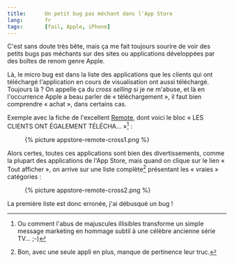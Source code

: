 ```yaml
---
title:      Un petit bug pas méchant dans l'App Store
lang:       fr
tags:       [fail, Apple, iPhone]
---
```


C'est sans doute très bête, mais ça me fait toujours sourire de voir des petits bugs pas méchants sur des sites ou applications développées par des boîtes de renom genre Apple.


Là, le micro bug est dans la liste des applications que les clients qui ont téléchargé l'application en cours de visualisation ont aussi téléchargé. Toujours là ? On appelle ça du *cross selling* si je ne m'abuse, et là en l'occurrence Apple a beau parler de « téléchargement », il faut bien comprendre « achat », dans certains cas.

Exemple avec la fiche de l'excellent [Remote](http://www.happy-iphone.com/applications/musique/remote-pour-piloter-itunes-et-apple-tv-depuis-un-iphone), dont voici le bloc « LES CLIENTS ONT ÉGALEMENT TÉLÉCHA... »[^1] :

<figure>
  {% picture appstore-remote-cross1.png %}
</figure>


Alors certes, toutes ces applications sont bien des divertissements, comme la plupart des applications de l'App Store, mais quand on clique sur le lien « Tout afficher », on arrive sur une liste complète[^2] présentant les « vraies » catégories :

<figure>
  {% picture appstore-remote-cross2.png %}
</figure>


La première liste est donc erronée, j'ai débusqué un bug !


[^1]: Ou comment l'abus de majuscules illisibles transforme un simple message marketing en hommage subtil à une célèbre ancienne série TV... ;-)

[^2]: Bon, avec une seule appli en plus, manque de pertinence leur truc.
